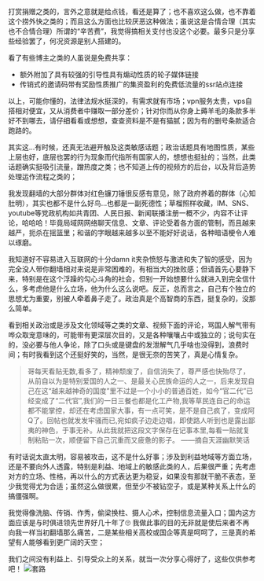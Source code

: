 打赏捐赠之类的，言外之意就是给点钱，看还是算了；也不喜欢这么做，也不靠着这个捞外快之类的；而且这么方面也比较厌恶这种做法；虽说这是合情合理（其实也不合情合理）所谓的“辛苦费”，我觉得搞相关支付也没这个必要。最多只是分享些经验罢了，何况资源是别人搭建的。<br>  

看了有些博主之类的人虽说是免费共享：
* 额外附加了具有较强的引导性具有煽动性质的轮子媒体链接
* 传销式的邀请码带有奖励性质推广的集资盈利的免费低流量的ssr站点连接

以上，可能你懂的，法律法规水挺深的，有需求就有市场；vpn服务太贵，vps自搭相对便宜，又从消费者中赚取一部分差价；针对你而从你身上薅羊毛的条款多半好不到哪去，请仔细看看或想想，查查资料是不是有猫腻；因为有的删号条款适合跑路的。<br>
 
其实这...有时候，还真无法避开触及这类敏感话题；政治话题具有地图性质，某些上层也好，底层也罢的行为现象而代指所有国家人的，想想也挺扯的；当然，此类话题确实挺吸引流量，蹭热度之类；也不知道上传的视频方的后台，以及背后造势处理运作流程之类的；  <br>  

我发现翻墙的大部分群体对红色镰刀锤很反感有意见，除了政府养着的群体（心知肚明），其实也都不是什么好鸟...也都是一副死德性；草榴照样收藏，IM、SNS、youtube等党政机构如共青团、人民日报、新闻联播注册一概不少，内容不让评论，哈哈哈！毕竟局域网网络聊天信息、文章、评论受着各方面的管制，而且越来越严，扼杀在摇篮里；和谐的字眼越来越多以至不能好好说话，各种暗语梗令人难以琢磨。<br>

我知道好不容易进入互联网的十分damn it夹杂愤怒与激进和失了智的感受，因为完全没人带你翻墙相对来说是非常困难的，有相当大的挫败感；但请首先心要静下来，特别是在这个浮躁的勾心斗角的社会，但别一开始想要什么就进入到完全信什么，多考虑他是什么立场，他为什么这么说吧。反正，总而言之，自己有个独立的思想尤为重要，别被人牵着鼻子走了。政治真是个高智商的东西，挺复杂的，没那么简单。<br> 

看到相关政治或是涉及文化领域等之类的文章、视频下面的评论，骂国人解气带有哗众取宠意味的，可能带有更深层次目的，又是各种嚷嚷占中或独立的；说句实在的，没必要与他人争论，除了口头或是键盘的发泄解气几乎啥也没得到，浪费时间；有时我看到这个还挺好笑的，当然，是很无奈的苦笑了，真是心情复杂。<br>

> 哥每天看贴无数,看多了，精神颓废了，自信消失了，尊严感也快殆尽了，从前自以为是特别爱国的人之一、是最关心民族命运的人之一，后来发现自己在这“越来越神奇的国度”里不过是一个小小的普通百姓，如今“官二代”已经变成了“二代官”,我们的一日三餐也都是化工产物,我等草民连自己的命运都不能掌控，却还在考虑国家大事，有一点可笑，是不是自己疯了，变成阿Q了。回帖也就发发牢骚而已,宛如疯子边走边唱，即使路人听到也是露出鄙夷的神色，于事无补。从此我就把这段文字保存在记事本里,每看一贴就复制粘贴一次，顺便留下自己沉重而又疲惫的影子。 ——摘自天涯幽默笑话

有时话说太直太明，容易被攻击，这不是什么好事；涉及到利益地域等方面立场，还是不要向外人透露，特别是利益、地域上的敏感此类的人，后果很严重；先考虑对方的立场、性格，再以什么的方式表达更为稳妥，如果没有那就干脆不表态，至少我觉得尤为合适；虽然这么做很累，但至少不被钻空子，或是某种关系上什么的搞僵强啊。<br>  
  
我觉得像洗脑、传销、作秀，偷梁换柱、摄人心术，控制信息流量入口；国内这方面应该是与时俱进领先世界好几十年了🙄 我做此事的目的无非就是使后来者不再向我一样当初翻墙那么痛苦，二是某些相关高校或国企等真是呵呵了，三是真的希望有人能够看到更广阔的天空；<br>   

我们之间没有利益上、引导受众上的关系，就当一次分享心得好了，这些仅供参考吧！
![套路](https://lh3.googleusercontent.com/-XYm6F80e3c8/WrnN9XJR_GI/AAAAAAAAAJw/rfGNsY4a12Qbcz0YICElj6puAP1J7docACJoC/w530-h530-n-rw/6af89bc8gw1f8rt3f0e2sj20hs0hs75u.jpg)
